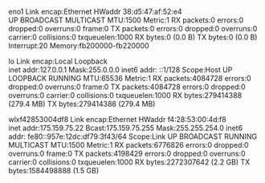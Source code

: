 eno1      Link encap:Ethernet  HWaddr 38:d5:47:af:52:e4  
          UP BROADCAST MULTICAST  MTU:1500  Metric:1
          RX packets:0 errors:0 dropped:0 overruns:0 frame:0
          TX packets:0 errors:0 dropped:0 overruns:0 carrier:0
          collisions:0 txqueuelen:1000 
          RX bytes:0 (0.0 B)  TX bytes:0 (0.0 B)
          Interrupt:20 Memory:fb200000-fb220000 

lo        Link encap:Local Loopback  
          inet addr:127.0.0.1  Mask:255.0.0.0
          inet6 addr: ::1/128 Scope:Host
          UP LOOPBACK RUNNING  MTU:65536  Metric:1
          RX packets:4084728 errors:0 dropped:0 overruns:0 frame:0
          TX packets:4084728 errors:0 dropped:0 overruns:0 carrier:0
          collisions:0 txqueuelen:1000 
          RX bytes:279414388 (279.4 MB)  TX bytes:279414388 (279.4 MB)

wlxf42853004df8 Link encap:Ethernet  HWaddr f4:28:53:00:4d:f8  
          inet addr:175.159.75.22  Bcast:175.159.75.255  Mask:255.255.254.0
          inet6 addr: fe80::957e:12dc:df79:3f43/64 Scope:Link
          UP BROADCAST RUNNING MULTICAST  MTU:1500  Metric:1
          RX packets:6776826 errors:0 dropped:0 overruns:0 frame:0
          TX packets:4198429 errors:0 dropped:0 overruns:0 carrier:0
          collisions:0 txqueuelen:1000 
          RX bytes:2272307642 (2.2 GB)  TX bytes:1584498888 (1.5 GB)


